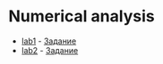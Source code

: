 
# Numerical analysis

* [lab1](lab1) - [Задание](https://drive.google.com/open?id=1eGz1mFBHUbI3qp08IUuD2027EKVJNnr_)
* [lab2](lab2) - [Задание](https://drive.google.com/open?id=1uDCjEelZvS9K7lyObXICLqvEKVfJ8ufL)
